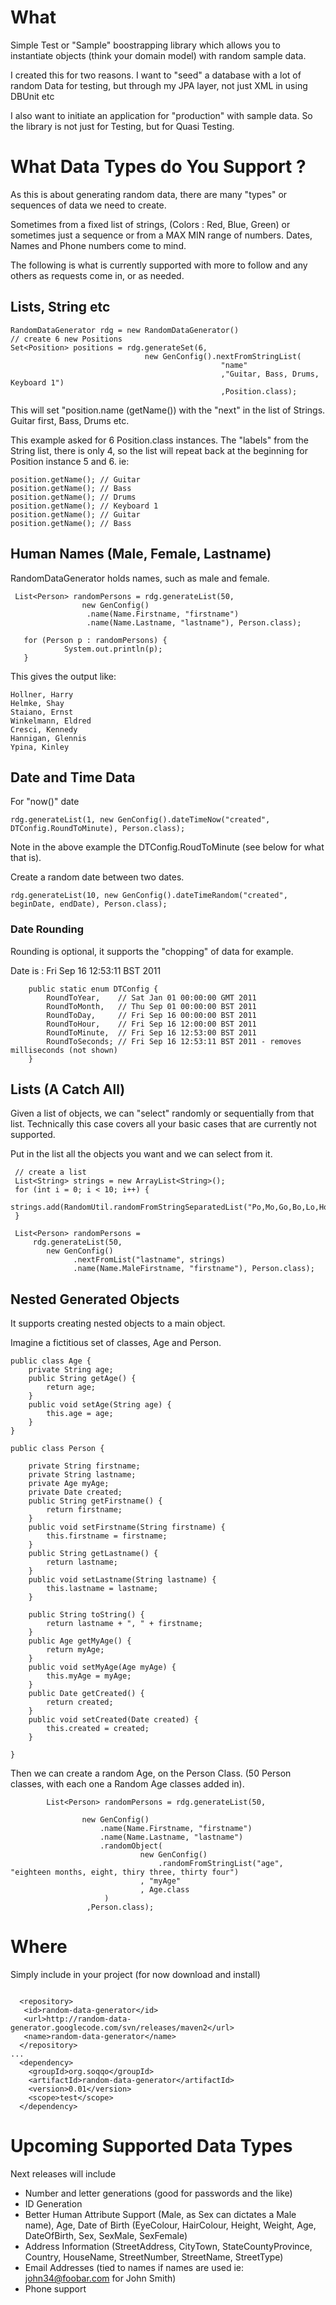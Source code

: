 # What #
Simple Test or "Sample" boostrapping library which allows you to instantiate objects (think your domain model) with random sample data.

I created this for two reasons.
I want to "seed" a database with a lot of random Data for testing, but through my JPA layer, not just XML in using DBUnit etc

I also want to initiate an application for "production" with sample data. So the library is not just for Testing, but for Quasi Testing.

# What Data Types do You Support ? #
As this is about generating random data, there are many "types" or sequences of data we need to create.

Sometimes from a fixed list of strings, (Colors : Red, Blue, Green) or sometimes just a sequence or from a MAX MIN range of numbers. Dates, Names and Phone numbers come to mind.

The following is what is currently supported with more to follow and any others as requests come in, or as needed.

## Lists, String etc ##
```
RandomDataGenerator rdg = new RandomDataGenerator()
// create 6 new Positions
Set<Position> positions = rdg.generateSet(6, 
                              new GenConfig().nextFromStringList(
                                               "name"
                                               ,"Guitar, Bass, Drums, Keyboard 1")
                                               ,Position.class);
```

This will set "position.name (getName()) with the "next" in the list of Strings. Guitar first, Bass, Drums etc.

This example asked for 6 Position.class instances. The "labels" from the String list, there is only 4, so the list will repeat back at the beginning for Position instance 5 and 6.
ie:

```
position.getName(); // Guitar
position.getName(); // Bass
position.getName(); // Drums
position.getName(); // Keyboard 1
position.getName(); // Guitar
position.getName(); // Bass
```

## Human Names (Male, Female, Lastname) ##

RandomDataGenerator holds names, such as male and female.

```
 List<Person> randomPersons = rdg.generateList(50,
                new GenConfig()
                 .name(Name.Firstname, "firstname")
                 .name(Name.Lastname, "lastname"), Person.class);

   for (Person p : randomPersons) {
            System.out.println(p);
   }
```

This gives the output like:
```
Hollner, Harry
Helmke, Shay
Staiano, Ernst
Winkelmann, Eldred
Cresci, Kennedy
Hannigan, Glennis
Ypina, Kinley
```

## Date and Time Data ##

For "now()" date
```
rdg.generateList(1, new GenConfig().dateTimeNow("created", DTConfig.RoundToMinute), Person.class);
```
Note in the above example the DTConfig.RoudToMinute (see below for what that is).

Create a random date between two dates.
```
rdg.generateList(10, new GenConfig().dateTimeRandom("created", beginDate, endDate), Person.class);
```
### Date Rounding ###
Rounding is optional, it supports the "chopping" of data for example.

Date is : Fri Sep 16 12:53:11 BST 2011
```
    public static enum DTConfig { 
        RoundToYear,    // Sat Jan 01 00:00:00 GMT 2011
        RoundToMonth,   // Thu Sep 01 00:00:00 BST 2011
        RoundToDay,     // Fri Sep 16 00:00:00 BST 2011
        RoundToHour,    // Fri Sep 16 12:00:00 BST 2011
        RoundToMinute,  // Fri Sep 16 12:53:00 BST 2011
        RoundToSeconds; // Fri Sep 16 12:53:11 BST 2011 - removes milliseconds (not shown)
    }
```

## Lists (A Catch All) ##
Given a list of objects, we can "select" randomly or sequentially from that list.
Technically this case covers all your basic cases that are currently not supported.

Put in the list all the objects you want and we can select from it.
```
 // create a list
 List<String> strings = new ArrayList<String>();
 for (int i = 0; i < 10; i++) {
   strings.add(RandomUtil.randomFromStringSeparatedList("Po,Mo,Go,Bo,Lo,Ho,No,Wo"));
 }

 List<Person> randomPersons = 
     rdg.generateList(50, 
        new GenConfig()
              .nextFromList("lastname", strings)
              .name(Name.MaleFirstname, "firstname"), Person.class);

```

## Nested Generated Objects ##

It supports creating nested objects to a main object.

Imagine a fictitious set of classes, Age and Person.

```
public class Age {
    private String age;
    public String getAge() {
        return age;
    }
    public void setAge(String age) {
        this.age = age;
    }
}

public class Person {

    private String firstname;
    private String lastname;
    private Age myAge;
    private Date created;
    public String getFirstname() {
        return firstname;
    }
    public void setFirstname(String firstname) {
        this.firstname = firstname;
    }
    public String getLastname() {
        return lastname;
    }
    public void setLastname(String lastname) {
        this.lastname = lastname;
    }
    
    public String toString() { 
        return lastname + ", " + firstname;
    }
    public Age getMyAge() {
        return myAge;
    }
    public void setMyAge(Age myAge) {
        this.myAge = myAge;
    }
    public Date getCreated() {
        return created;
    }
    public void setCreated(Date created) {
        this.created = created;
    }

}

```

Then we can create a random Age, on the Person Class. (50 Person classes, with each one a Random Age classes added in).

```
        List<Person> randomPersons = rdg.generateList(50,

                new GenConfig()
                    .name(Name.Firstname, "firstname")
                    .name(Name.Lastname, "lastname")
                    .randomObject(
                             new GenConfig()
                                 .randomFromStringList("age", "eighteen months, eight, thiry three, thirty four")
                             , "myAge"
                             , Age.class
                     )
                 ,Person.class);
```

# Where #
Simply include in your project
(for now download and install)

```

  <repository>
   <id>random-data-generator</id>
   <url>http://random-data-generator.googlecode.com/svn/releases/maven2</url>
   <name>random-data-generator</name>
  </repository>
...
  <dependency>
    <groupId>org.soqqo</groupId>
    <artifactId>random-data-generator</artifactId>
    <version>0.01</version>
    <scope>test</scope>
  </dependency>
```

# Upcoming Supported Data Types #
Next releases will include
  * Number and letter generations (good for passwords and the like)
  * ID Generation
  * Better Human Attribute Support (Male, as Sex can dictates a Male name), Age, Date of Birth (EyeColour, HairColour, Height, Weight, Age, DateOfBirth, Sex, SexMale, SexFemale)
  * Address Information (StreetAddress, CityTown, StateCountyProvince, Country, HouseName, StreetNumber, StreetName, StreetType)
  * Email Addresses (tied to names if names are used ie: john34@foobar.com for John Smith)
  * Phone support